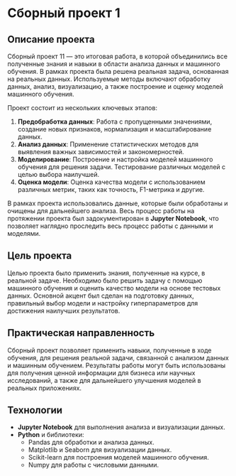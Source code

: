 # Сборный проект 1

## Описание проекта

Сборный проект 11 — это итоговая работа, в которой объединились все полученные знания и навыки в области анализа данных и машинного обучения. В рамках проекта была решена реальная задача, основанная на реальных данных. Используемые методы включают обработку данных, анализ, визуализацию, а также построение и оценку моделей машинного обучения.

Проект состоит из нескольких ключевых этапов:

1. **Предобработка данных**: Работа с пропущенными значениями, создание новых признаков, нормализация и масштабирование данных.
2. **Анализ данных**: Применение статистических методов для выявления важных зависимостей и закономерностей.
3. **Моделирование**: Построение и настройка моделей машинного обучения для решения задачи. Тестирование различных моделей с целью выбора наилучшей.
4. **Оценка модели**: Оценка качества модели с использованием различных метрик, таких как точность, F1-метрика и другие.

В рамках проекта использовались данные, которые были обработаны и очищены для дальнейшего анализа. Весь процесс работы на протяжении проекта был задокументирован в **Jupyter Notebook**, что позволяет наглядно проследить весь процесс работы с данными и моделями.

## Цель проекта

Целью проекта было применить знания, полученные на курсе, в реальной задаче. Необходимо было решить задачу с помощью машинного обучения и оценить качество модели на основе тестовых данных. Основной акцент был сделан на подготовку данных, правильный выбор модели и настройку гиперпараметров для достижения наилучших результатов.

## Практическая направленность

Сборный проект позволяет применить навыки, полученные в ходе обучения, для решения реальной задачи, связанной с анализом данных и машинным обучением. Результаты работы могут быть использованы для получения ценной информации для бизнеса или научных исследований, а также для дальнейшего улучшения моделей в реальных приложениях.

## Технологии

- **Jupyter Notebook** для выполнения анализа и визуализации данных.
- **Python** и библиотеки:
  - Pandas для обработки и анализа данных.
  - Matplotlib и Seaborn для визуализации данных.
  - Scikit-learn для построения моделей машинного обучения.
  - Numpy для работы с числовыми данными.
  